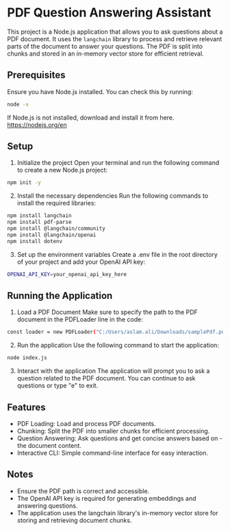 # PDF Question Answering Assistant

This project is a Node.js application that allows you to ask questions about a PDF document. It uses the `langchain` library to process and retrieve relevant parts of the document to answer your questions. The PDF is split into chunks and stored in an in-memory vector store for efficient retrieval.

## Prerequisites

Ensure you have Node.js installed. You can check this by running:

```bash
node -v
```

If Node.js is not installed, download and install it from here. https://nodejs.org/en

## Setup

1. Initialize the project
Open your terminal and run the following command to create a new Node.js project:

```bash
npm init -y
```
2. Install the necessary dependencies
Run the following commands to install the required libraries:

```bash
npm install langchain 
npm install pdf-parse
npm install @langchain/community
npm install @langchain/openai 
npm install dotenv
```
3. Set up the environment variables
Create a .env file in the root directory of your project and add your OpenAI API key:
```bash
OPENAI_API_KEY=your_openai_api_key_here
```
## Running the Application
1. Load a PDF Document
Make sure to specify the path to the PDF document in the PDFLoader line in the code:

```bash
const loader = new PDFLoader("C:/Users/aslam.ali/Downloads/samplePdf.pdf");
```
2. Run the application
Use the following command to start the application:

```bash
node index.js
```
3. Interact with the application
The application will prompt you to ask a question related to the PDF document. You can continue to ask questions or type "e" to exit.


## Features
- PDF Loading: Load and process PDF documents.
- Chunking: Split the PDF into smaller chunks for efficient processing.
- Question Answering: Ask questions and get concise answers based on - the document content.
- Interactive CLI: Simple command-line interface for easy interaction.

## Notes
- Ensure the PDF path is correct and accessible.
- The OpenAI API key is required for generating embeddings and answering questions.
- The application uses the langchain library's in-memory vector store for storing and retrieving document chunks.
